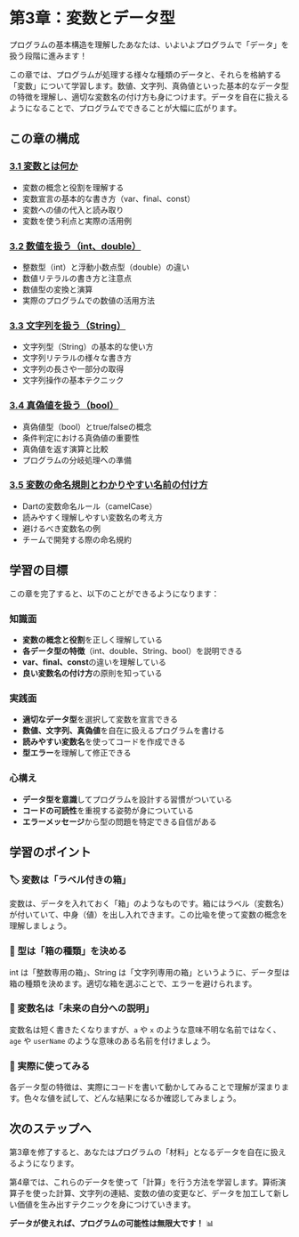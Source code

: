 # 第3章：変数とデータ型

プログラムの基本構造を理解したあなたは、いよいよプログラムで「データ」を扱う段階に進みます！

この章では、プログラムが処理する様々な種類のデータと、それらを格納する「変数」について学習します。数値、文字列、真偽値といった基本的なデータ型の特徴を理解し、適切な変数名の付け方も身につけます。データを自在に扱えるようになることで、プログラムでできることが大幅に広がります。

## この章の構成

### [3.1 変数とは何か](./3-1.md)
- 変数の概念と役割を理解する
- 変数宣言の基本的な書き方（var、final、const）
- 変数への値の代入と読み取り
- 変数を使う利点と実際の活用例

### [3.2 数値を扱う（int、double）](./3-2.md)
- 整数型（int）と浮動小数点型（double）の違い
- 数値リテラルの書き方と注意点
- 数値型の変換と演算
- 実際のプログラムでの数値の活用方法

### [3.3 文字列を扱う（String）](./3-3.md)
- 文字列型（String）の基本的な使い方
- 文字列リテラルの様々な書き方
- 文字列の長さや一部分の取得
- 文字列操作の基本テクニック

### [3.4 真偽値を扱う（bool）](./3-4.md)
- 真偽値型（bool）とtrue/falseの概念
- 条件判定における真偽値の重要性
- 真偽値を返す演算と比較
- プログラムの分岐処理への準備

### [3.5 変数の命名規則とわかりやすい名前の付け方](./3-5.md)
- Dartの変数命名ルール（camelCase）
- 読みやすく理解しやすい変数名の考え方
- 避けるべき変数名の例
- チームで開発する際の命名規約

## 学習の目標

この章を完了すると、以下のことができるようになります：

### 知識面
- **変数の概念と役割**を正しく理解している
- **各データ型の特徴**（int、double、String、bool）を説明できる
- **var、final、const**の違いを理解している
- **良い変数名の付け方**の原則を知っている

### 実践面
- **適切なデータ型**を選択して変数を宣言できる
- **数値、文字列、真偽値**を自在に扱えるプログラムを書ける
- **読みやすい変数名**を使ってコードを作成できる
- **型エラー**を理解して修正できる

### 心構え
- **データ型を意識**してプログラムを設計する習慣がついている
- **コードの可読性**を重視する姿勢が身についている
- **エラーメッセージ**から型の問題を特定できる自信がある

## 学習のポイント

### 🏷️ 変数は「ラベル付きの箱」
変数は、データを入れておく「箱」のようなものです。箱にはラベル（変数名）が付いていて、中身（値）を出し入れできます。この比喩を使って変数の概念を理解しましょう。

### 🔢 型は「箱の種類」を決める
int は「整数専用の箱」、String は「文字列専用の箱」というように、データ型は箱の種類を決めます。適切な箱を選ぶことで、エラーを避けられます。

### 📛 変数名は「未来の自分への説明」
変数名は短く書きたくなりますが、`a` や `x` のような意味不明な名前ではなく、`age` や `userName` のような意味のある名前を付けましょう。

### 🎯 実際に使ってみる
各データ型の特徴は、実際にコードを書いて動かしてみることで理解が深まります。色々な値を試して、どんな結果になるか確認してみましょう。

## 次のステップへ

第3章を修了すると、あなたはプログラムの「材料」となるデータを自在に扱えるようになります。

第4章では、これらのデータを使って「計算」を行う方法を学習します。算術演算子を使った計算、文字列の連結、変数の値の変更など、データを加工して新しい価値を生み出すテクニックを身につけていきます。

**データが使えれば、プログラムの可能性は無限大です！** 📊
